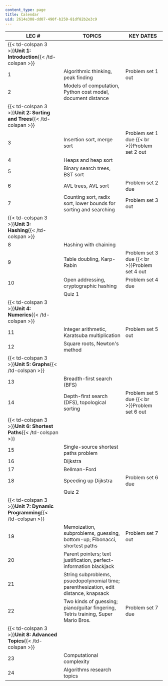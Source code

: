 ```yaml
---
content_type: page
title: Calendar
uid: 2614e308-dd07-490f-b250-81df82b2e3c9
---
```


| LEC # | TOPICS | KEY DATES |
| --- | --- | --- |
| {{< td-colspan 3 >}}**Unit 1: Introduction**{{< /td-colspan >}} |||
| 1 | Algorithmic thinking, peak finding | Problem set 1 out |
| 2 | Models of computation, Python cost model, document distance | &nbsp; |
| {{< td-colspan 3 >}}**Unit 2: Sorting and Trees**{{< /td-colspan >}} |||
| 3 | Insertion sort, merge sort | Problem set 1 due  {{< br >}}Problem set 2 out |
| 4 | Heaps and heap sort | &nbsp; |
| 5 | Binary search trees, BST sort | &nbsp; |
| 6 | AVL trees, AVL sort | Problem set 2 due |
| 7 | Counting sort, radix sort, lower bounds for sorting and searching | Problem set 3 out |
| {{< td-colspan 3 >}}**Unit 3: Hashing**{{< /td-colspan >}} |||
| 8 | Hashing with chaining | &nbsp; |
| 9 | Table doubling, Karp-Rabin | Problem set 3 due  {{< br >}}Problem set 4 out |
| 10 | Open addressing, cryptographic hashing | Problem set 4 due |
| &nbsp; | Quiz 1 | &nbsp; |
| {{< td-colspan 3 >}}**Unit 4: Numerics**{{< /td-colspan >}} |||
| 11 | Integer arithmetic, Karatsuba multiplication | Problem set 5 out |
| 12 | Square roots, Newton's method | &nbsp; |
| {{< td-colspan 3 >}}**Unit 5: Graphs**{{< /td-colspan >}} |||
| 13 | Breadth-first search (BFS) | &nbsp; |
| 14 | Depth-first search (DFS), topological sorting | Problem set 5 due  {{< br >}}Problem set 6 out |
| {{< td-colspan 3 >}}**Unit 6: Shortest Paths**{{< /td-colspan >}} |||
| 15 | Single-source shortest paths problem | &nbsp; |
| 16 | Dijkstra | &nbsp; |
| 17 | Bellman-Ford | &nbsp; |
| 18 | Speeding up Dijkstra | Problem set 6 due |
| &nbsp; | Quiz 2 | &nbsp; |
| {{< td-colspan 3 >}}**Unit 7: Dynamic Programming**{{< /td-colspan >}} |||
| 19 | Memoization, subproblems, guessing, bottom-up; Fibonacci, shortest paths | Problem set 7 out |
| 20 | Parent pointers; text justification, perfect-information blackjack | &nbsp; |
| 21 | String subproblems, psuedopolynomial time; parenthesization, edit distance, knapsack | &nbsp; |
| 22 | Two kinds of guessing; piano/guitar fingering, Tetris training, Super Mario Bros. | Problem set 7 due |
| {{< td-colspan 3 >}}**Unit 8: Advanced Topics**{{< /td-colspan >}} |||
| 23 | Computational complexity | &nbsp; |
| 24 | Algorithms research topics |
